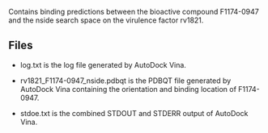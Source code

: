 Contains binding predictions between the bioactive compound F1174-0947 and the nside search space on the virulence factor rv1821.

## Files

- log.txt is the log file generated by AutoDock Vina.

- rv1821_F1174-0947_nside.pdbqt is the PDBQT file generated by AutoDock Vina containing the orientation and binding location of F1174-0947.

- stdoe.txt is the combined STDOUT and STDERR output of AutoDock Vina.

